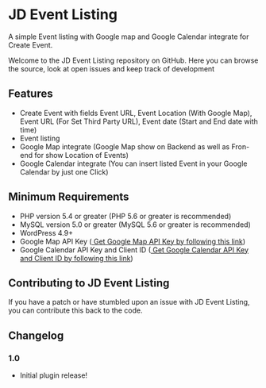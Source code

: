 # JD Event Listing #

A simple Event listing with Google map and Google Calendar integrate for Create Event.

Welcome to the JD Event Listing repository on GitHub. Here you can browse the source, look at open issues and keep track of development

## Features
* Create Event with fields Event URL, Event Location (With Google Map), Event URL (For Set Third Party URL), Event date (Start and End date with time)
* Event listing
* Google Map integrate (Google Map show on Backend as well as Fron-end for show Location of Events)
* Google Calendar integrate (You can insert listed Event in your Google Calendar by just one Click)

## Minimum Requirements
* PHP version 5.4 or greater (PHP 5.6 or greater is recommended)
* MySQL version 5.0 or greater (MySQL 5.6 or greater is recommended)
* WordPress 4.9+
* Google Map API Key (<a href="https://console.cloud.google.com/apis/library/maps-backend.googleapis.com"> Get Google Map API Key by following this link</a>)
* Google Calendar API Key and Client ID  (<a href="https://console.cloud.google.com/apis/library/calendar-json.googleapis.com"> Get Google Calendar API Key and Client ID by following this link</a>)

## Contributing to JD Event Listing
If you have a patch or have stumbled upon an issue with JD Event Listing, you can contribute this back to the code.
## Changelog ##

### 1.0 ###
* Initial plugin release!